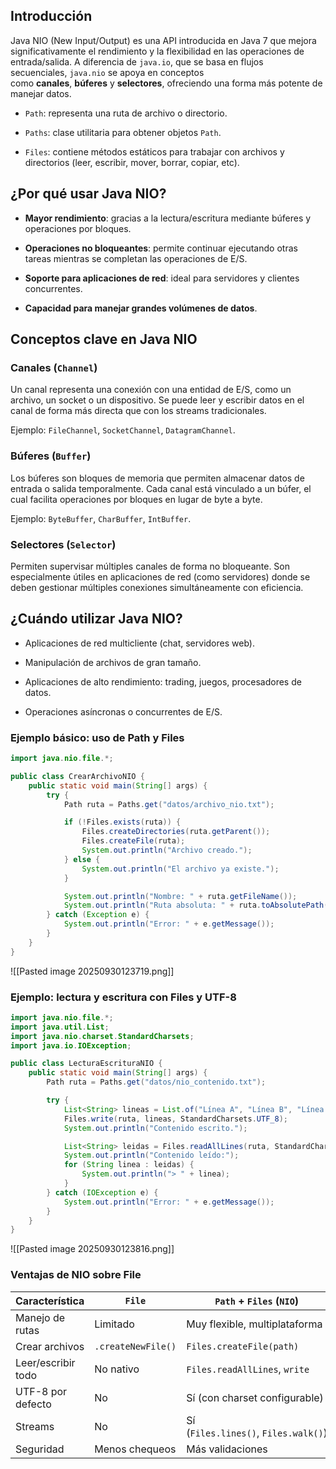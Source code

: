 ## Introducción
Java NIO (New Input/Output) es una API introducida en Java 7 que mejora significativamente el rendimiento y la flexibilidad en las operaciones de entrada/salida. A diferencia de `java.io`, que se basa en flujos secuenciales, `java.nio` se apoya en conceptos como **canales**, **búferes** y **selectores**, ofreciendo una forma más potente de manejar datos.
- `Path`: representa una ruta de archivo o directorio.
    
- `Paths`: clase utilitaria para obtener objetos `Path`.
    
- `Files`: contiene métodos estáticos para trabajar con archivos y directorios (leer, escribir, mover, borrar, copiar, etc).
## ¿Por qué usar Java NIO?

- **Mayor rendimiento**: gracias a la lectura/escritura mediante búferes y operaciones por bloques.
    
- **Operaciones no bloqueantes**: permite continuar ejecutando otras tareas mientras se completan las operaciones de E/S.
    
- **Soporte para aplicaciones de red**: ideal para servidores y clientes concurrentes.
    
- **Capacidad para manejar grandes volúmenes de datos**.
## Conceptos clave en Java NIO

### Canales (`Channel`)

Un canal representa una conexión con una entidad de E/S, como un archivo, un socket o un dispositivo. Se puede leer y escribir datos en el canal de forma más directa que con los streams tradicionales.

Ejemplo: `FileChannel`, `SocketChannel`, `DatagramChannel`.

### Búferes (`Buffer`)

Los búferes son bloques de memoria que permiten almacenar datos de entrada o salida temporalmente. Cada canal está vinculado a un búfer, el cual facilita operaciones por bloques en lugar de byte a byte.

Ejemplo: `ByteBuffer`, `CharBuffer`, `IntBuffer`.

### Selectores (`Selector`)

Permiten supervisar múltiples canales de forma no bloqueante. Son especialmente útiles en aplicaciones de red (como servidores) donde se deben gestionar múltiples conexiones simultáneamente con eficiencia.
## ¿Cuándo utilizar Java NIO?

- Aplicaciones de red multicliente (chat, servidores web).
    
- Manipulación de archivos de gran tamaño.
    
- Aplicaciones de alto rendimiento: trading, juegos, procesadores de datos.
    
- Operaciones asíncronas o concurrentes de E/S.

### Ejemplo básico: uso de Path y Files
```java
import java.nio.file.*;

public class CrearArchivoNIO {
    public static void main(String[] args) {
        try {
            Path ruta = Paths.get("datos/archivo_nio.txt");

            if (!Files.exists(ruta)) {
                Files.createDirectories(ruta.getParent());
                Files.createFile(ruta);
                System.out.println("Archivo creado.");
            } else {
                System.out.println("El archivo ya existe.");
            }

            System.out.println("Nombre: " + ruta.getFileName());
            System.out.println("Ruta absoluta: " + ruta.toAbsolutePath());
        } catch (Exception e) {
            System.out.println("Error: " + e.getMessage());
        }
    }
}
```
![[Pasted image 20250930123719.png]]

### Ejemplo: lectura y escritura con Files y UTF-8
```java
import java.nio.file.*;
import java.util.List;
import java.nio.charset.StandardCharsets;
import java.io.IOException;

public class LecturaEscrituraNIO {
    public static void main(String[] args) {
        Path ruta = Paths.get("datos/nio_contenido.txt");

        try {
            List<String> lineas = List.of("Línea A", "Línea B", "Línea C");
            Files.write(ruta, lineas, StandardCharsets.UTF_8);
            System.out.println("Contenido escrito.");

            List<String> leidas = Files.readAllLines(ruta, StandardCharsets.UTF_8);
            System.out.println("Contenido leído:");
            for (String linea : leidas) {
                System.out.println("> " + linea);
            }
        } catch (IOException e) {
            System.out.println("Error: " + e.getMessage());
        }
    }
}
```
![[Pasted image 20250930123816.png]]

### Ventajas de NIO sobre File
| Característica     | `File`             | `Path` + `Files` (`NIO`)             |
| ------------------ | ------------------ | ------------------------------------ |
| Manejo de rutas    | Limitado           | Muy flexible, multiplataforma        |
| Crear archivos     | `.createNewFile()` | `Files.createFile(path)`             |
| Leer/escribir todo | No nativo          | `Files.readAllLines`, `write`        |
| UTF-8 por defecto  | No                 | Sí (con charset configurable)        |
| Streams            | No                 | Sí (`Files.lines()`, `Files.walk()`) |
| Seguridad          | Menos chequeos     | Más validaciones                     |

